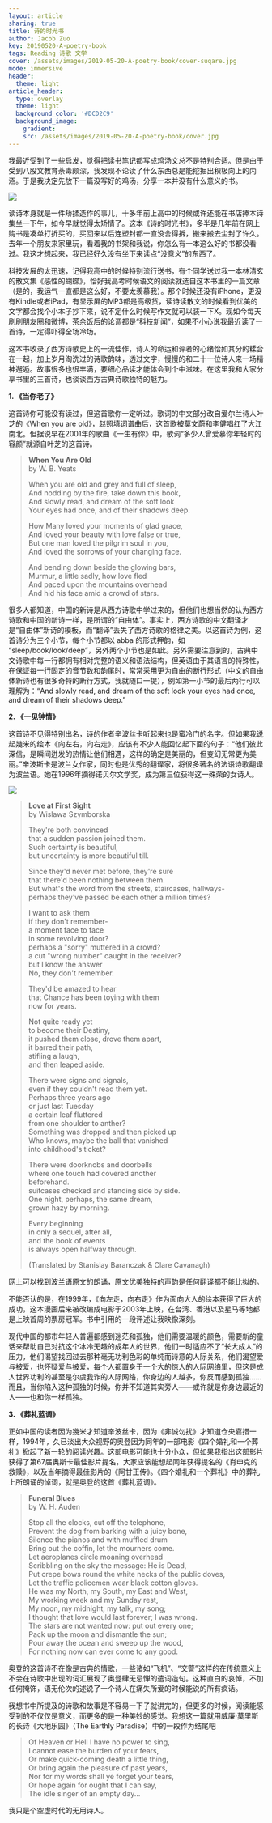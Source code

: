 ```yaml
---
layout: article
sharing: true
title: 诗的时光书
author: Jacob Zuo
key: 20190520-A-poetry-book
tags: Reading 诗歌 文学
cover: /assets/images/2019-05-20-A-poetry-book/cover-suqare.jpg
mode: immersive
header:
  theme: light
article_header:
  type: overlay
  theme: light
  background_color: '#DCD2C9'
  background_image: 
    gradient: 
    src: /assets/images/2019-05-20-A-poetry-book/cover.jpg
---
```


我最近受到了一些启发，觉得把读书笔记都写成鸡汤文总不是特别合适。但是由于受到八股文教育荼毒颇深，我发现不论读了什么东西总是能挖掘出积极向上的内涵。于是我决定先放下一篇没写好的鸡汤，分享一本并没有什么意义的书。

![]({{site.url}}/assets/images/2019-05-20-A-poetry-book/fig-1.jpg)

<!--more-->

读诗本身就是一件矫揉造作的事儿，十多年前上高中的时候或许还能在书店捧本诗集坐一下午，如今早就觉得太矫情了。这本《诗的时光书》，多半是几年前在网上购书是凑单打折买的，买回来以后连塑封都一直没舍得拆，搬来搬去尘封了许久。去年一个朋友来家里玩，看着我的书架和我说，你怎么有一本这么好的书都没看过。我这才想起来，我已经好久没有坐下来读点“没意义”的东西了。

科技发展的太迅速，记得我高中的时候特别流行送书，有个同学送过我一本林清玄的散文集《感性的蝴蝶》，恰好我高考时候语文的阅读就选自这本书里的一篇文章（是的，我运气一直都是这么好，不要太羡慕我）。那个时候还没有iPhone，更没有Kindle或者iPad，有显示屏的MP3都是高级货，读诗读散文的时候看到优美的文字都会找个小本子抄下来，说不定什么时候写作文就可以装一下X。现如今每天刷刷朋友圈和微博，茶余饭后的论调都是“科技新闻”，如果不小心说我最近读了一首诗，一定得吓得全场冷场。

这本书收录了西方诗歌史上的一流佳作，诗人的命运和评者的心绪恰如其分的糅合在一起，加上岁月淘洗过的诗歌韵味，透过文字，慢慢的和二十一位诗人来一场精神邂逅。故事很多也很丰满，要细心品读才能体会到个中滋味。在这里我和大家分享书里的三首诗，也谈谈西方古典诗歌独特的魅力。

**1. 《当你老了》**

这首诗你可能没有读过，但这首歌你一定听过。歌词的中文部分改自爱尔兰诗人叶芝的《When you are old》，赵照填词谱曲后，这首歌被莫文蔚和李健唱红了大江南北。但据说早在2001年的歌曲《一生有你》中，歌词“多少人曾爱慕你年轻时的容颜”就源自叶芝的这首诗。

> **When You Are Old**  
> by W. B. Yeats  
>
> When you are old and grey and full of sleep,  
> And nodding by the fire, take down this book,  
> And slowly read, and dream of the soft look  
> Your eyes had once, and of their shadows deep.  
>  
> How Many loved your moments of glad grace,  
> And loved your beauty with love false or true,  
> But one man loved the pilgrim soul in you,  
> And loved the sorrows of your changing face.  
>  
> And bending down beside the glowing bars,  
> Murmur, a little sadly, how love fled  
> And paced upon the mountains overhead  
> And hid his face amid a crowd of stars.  

很多人都知道，中国的新诗是从西方诗歌中学过来的，但他们也想当然的认为西方诗歌和中国的新诗一样，是所谓的“自由体”。事实上，西方诗歌的中文翻译才是“自由体”新诗的模板，而“翻译”丢失了西方诗歌的格律之美。以这首诗为例，这首诗分为三个小节，每个小节都以 abba 的形式押韵，如 “sleep/book/look/deep”，另外两个小节也是如此。另外需要注意到的，古典中文诗歌中每一行都拥有相对完整的语义和语法结构，但英语由于其语言的特殊性，在保证每一行固定的音节数和韵尾时，常常采用更为自由的断行形式（中文的自由体新诗也有很多奇特的断行方式，我就随口一提），例如第一小节的最后两行可以理解为：“And slowly read, and dream of the soft look your eyes had once, and dream of their shadows deep.”

**2. 《一见钟情》**

这首诗不见得特别出名，诗的作者辛波丝卡听起来也是蛮冷门的名字。但如果我说起幾米的绘本《向左右，向右走》，应该有不少人能回忆起下面的句子：“他们彼此深信，是瞬间迸发的热情让他们相遇，这样的确定是美丽的，但变幻无常更为美丽。”辛波斯卡是波兰女作家，同时也是优秀的翻译家，将很多著名的法语诗歌翻译为波兰语。她在1996年摘得诺贝尔文学奖，成为第三位获得这一殊荣的女诗人。

![]({{site.url}}/assets/images/2019-05-20-A-poetry-book/Turn-Left-Turn-Right.jpg)

> **Love at First Sight**  
> by Wislawa Szymborska  
>  
> They're both convinced  
> that a sudden passion joined them.  
> Such certainty is beautiful,  
> but uncertainty is more beautiful till.  
>  
> Since they'd never met before, they're sure  
> that there'd been nothing between them.  
> But what's the word from the streets, staircases, hallways-  
> perhaps they've passed be each other a million times?  
>  
> I want to ask them  
> if they don't remember-  
> a moment face to face  
> in some revolving door?  
> perhaps a "sorry" muttered in a crowd?  
> a cut "wrong number" caught in the receiver?  
> but I know the answer  
> No, they don't remember.  
>  
> They'd be amazed to hear  
> that Chance has been toying with them  
> now for years.  
>  
> Not quite ready yet  
> to become their Destiny,  
> it pushed them close, drove them apart,  
> it barred their path,  
> stifling a laugh,  
> and then leaped aside.  
>  
> There were signs and signals,  
> even if they couldn't read them yet.  
> Perhaps three years ago  
> or just last Tuesday  
> a certain leaf fluttered  
> from one shoulder to anther?  
> Something was dropped and then picked up  
> Who knows, maybe the ball that vanished  
> into childhood's ticket?  
>   
> There were doorknobs and doorbells  
> where one touch had covered another  
> beforehand.  
> suitcases checked and standing side by side.  
> One night, perhaps, the same dream,  
> grown hazy by morning.  
>   
> Every beginning  
> in only a sequel, after all,  
> and the book of events  
> is always open halfway through.  
>   
> (Translated by Stanislay Baranczak & Clare Cavanagh)  

网上可以找到波兰语原文的朗诵，原文优美独特的声韵是任何翻译都不能比拟的。

不能否认的是，在1999年，《向左走，向右走》作为面向大人的绘本获得了巨大的成功，这本漫画后来被改编成电影于2003年上映，在台湾、香港以及星马等地都是上映首周的票房冠军。书中引用的一段评述让我映像深刻。

现代中国的都市年轻人普遍都感到迷茫和孤独，他们需要温暖的颜色，需要新的童话来帮助自己对抗这个冰冷无趣的成年人的世界，他们一时适应不了“长大成人”的压力，他们渴望找回过去那种毫无功利色彩的单纯而诗意的人际关系，他们渴望爱与被爱，也怀疑爱与被爱，每个人都置身于一个大的惊人的人际网络里，但这是成人世界功利的甚至是尔虞我诈的人际网络，你身边的人越多，你反而感到孤独……而且，当你陷入这种孤独的时候，你并不知道其实旁人——或许就是你身边最近的人——也和你一样孤独。

**3. 《葬礼蓝调》**

正如中国的读者因为幾米才知道辛波丝卡，因为《非诚勿扰》才知道仓央嘉措一样，1994年，久已淡出大众视野的奥登因为同年的一部电影《四个婚礼和一个葬礼》掀起了新一轮的阅读兴趣。这部电影可能也十分小众，但如果我指出这部影片获得了第67届奥斯卡最佳影片提名，大家应该能想起同年获得提名的《肖申克的救赎》，以及当年摘得最佳影片的《阿甘正传》。《四个婚礼和一个葬礼》中的葬礼上所朗诵的悼词，就是奥登的这首《葬礼蓝调》。

> **Funeral Blues**  
> by W. H. Auden  
>   
> Stop all the clocks, cut off the telephone,  
> Prevent the dog from barking with a juicy bone,  
> Silence the pianos and with muffled drum  
> Bring out the coffin, let the mourners come.  
> Let aeroplanes circle moaning overhead  
> Scribbling on the sky the message: He is Dead,  
> Put crepe bows round the white necks of the public doves,  
> Let the traffic policemen wear black cotton gloves.  
> He was my North, my South, my East and West,  
> My working week and my Sunday rest,  
> My noon, my midnight, my talk, my song;  
> I thought that love would last forever; I was wrong.  
> The stars are not wanted now: put out every one;  
> Pack up the moon and dismantle the sun;  
> Pour away the ocean and sweep up the wood,  
> For nothing now can ever come to any good.  

奥登的这首诗不在像是古典的情歌，一些诸如“飞机”、“交警”这样的在传统意义上不会在诗歌中出现的词汇展现了奥登肆无忌惮的遣词造句。这种直白的哀悼，不加任何掩饰，语无伦次的述说了一个诗人在痛失所爱的时候能说的所有疯话。

我想书中所提及的诗歌和故事是不容易一下子就讲完的，但更多的时候，阅读能感受到的不仅仅是意义，而更多的是一种美妙的感觉。我想这一篇就用威廉·莫里斯的长诗《大地乐园》（The Earthly Paradise）中的一段作为结尾吧

> Of Heaven or Hell I have no power to sing,  
> I cannot ease the burden of your fears,  
> Or make quick-coming death a little thing,  
> Or bring again the pleasure of past years,  
> Nor for my words shall ye forget your tears,  
> Or hope again for ought that I can say,  
> The idle singer of an empty day...  

我只是个空虚时代的无用诗人。